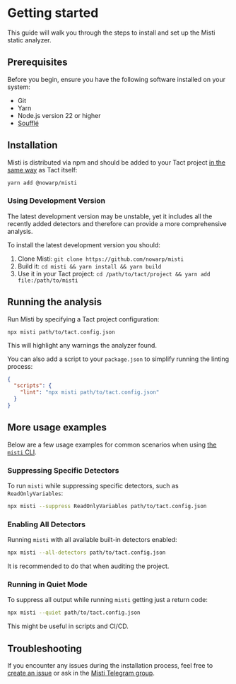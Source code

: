 # Getting started
This guide will walk you through the steps to install and set up the Misti static analyzer.

## Prerequisites
Before you begin, ensure you have the following software installed on your system:
- Git
- Yarn
- Node.js version 22 or higher
- [Soufflé](https://souffle-lang.github.io/install)

## Installation
Misti is distributed via npm and should be added to your Tact project [in the same way](https://github.com/tact-lang/tact?tab=readme-ov-file#installation) as Tact itself:
```bash
yarn add @nowarp/misti
```

### Using Development Version
The latest development version may be unstable, yet it includes all the recently added detectors and therefore can provide a more comprehensive analysis.

To install the latest development version you should:
1. Clone Misti: `git clone https://github.com/nowarp/misti`
2. Build it: `cd misti && yarn install && yarn build`
3. Use it in your Tact project: `cd /path/to/tact/project && yarn add file:/path/to/misti`

## Running the analysis
Run Misti by specifying a Tact project configuration:
```
npx misti path/to/tact.config.json
```

This will highlight any warnings the analyzer found.

You can also add a script to your `package.json` to simplify running the linting process:

```json
{
  "scripts": {
    "lint": "npx misti path/to/tact.config.json"
  }
}
```

## More usage examples

Below are a few usage examples for common scenarios when using [the `misti` CLI](./cli.md).

### Suppressing Specific Detectors

To run `misti` while suppressing specific detectors, such as `ReadOnlyVariables`:

```bash
npx misti --suppress ReadOnlyVariables path/to/tact.config.json
```

### Enabling All Detectors

Running `misti` with all available built-in detectors enabled:

```bash
npx misti --all-detectors path/to/tact.config.json
```

It is recommended to do that when auditing the project.

### Running in Quiet Mode

To suppress all output while running `misti` getting just a return code:

```bash
npx misti --quiet path/to/tact.config.json
```

This might be useful in scripts and CI/CD.

## Troubleshooting
If you encounter any issues during the installation process, feel free to [create an issue](https://github.com/nowarp/misti/issues/new) or ask in the [Misti Telegram group](https://t.me/tonsec_chat).
